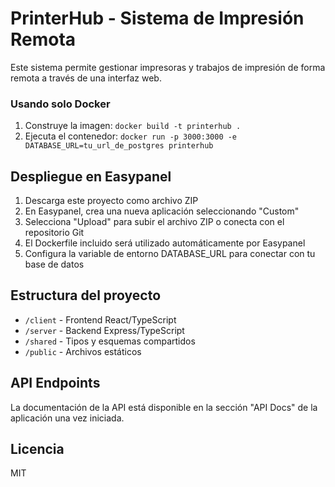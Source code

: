 # PrinterHub - Sistema de Impresión Remota

Este sistema permite gestionar impresoras y trabajos de impresión de forma remota a través de una interfaz web.

### Usando solo Docker

1. Construye la imagen: `docker build -t printerhub .`
2. Ejecuta el contenedor: `docker run -p 3000:3000 -e DATABASE_URL=tu_url_de_postgres printerhub`

## Despliegue en Easypanel

1. Descarga este proyecto como archivo ZIP
2. En Easypanel, crea una nueva aplicación seleccionando "Custom"
3. Selecciona "Upload" para subir el archivo ZIP o conecta con el repositorio Git
4. El Dockerfile incluido será utilizado automáticamente por Easypanel
5. Configura la variable de entorno DATABASE_URL para conectar con tu base de datos

## Estructura del proyecto

- `/client` - Frontend React/TypeScript
- `/server` - Backend Express/TypeScript
- `/shared` - Tipos y esquemas compartidos
- `/public` - Archivos estáticos

## API Endpoints

La documentación de la API está disponible en la sección "API Docs" de la aplicación una vez iniciada.

## Licencia

MIT